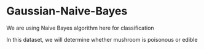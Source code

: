 # Gaussian-Naive-Bayes

We are using Naive Bayes algorithm here for classification

In this dataset, we will determine whether mushroom is poisonous or edible 
